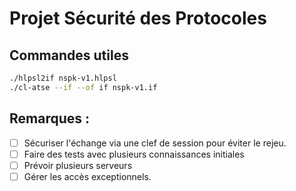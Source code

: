 # Projet Sécurité des Protocoles

## Commandes utiles
```bash
./hlpsl2if nspk-v1.hlpsl 
./cl-atse --if --of if nspk-v1.if
```
 
## Remarques :
 - [ ] Sécuriser l'échange via une clef de session pour éviter le rejeu.
 - [ ] Faire des tests avec plusieurs connaissances initiales
 - [ ] Prévoir plusieurs serveurs
 - [ ] Gérer les accès exceptionnels.